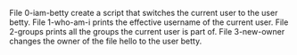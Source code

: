 File 0-iam-betty create a script that switches the current user to the user betty.
File 1-who-am-i  prints the effective username of the current user. 
File 2-groups prints all the groups the current user is part of.
File 3-new-owner changes the owner of the file hello to the user betty.

